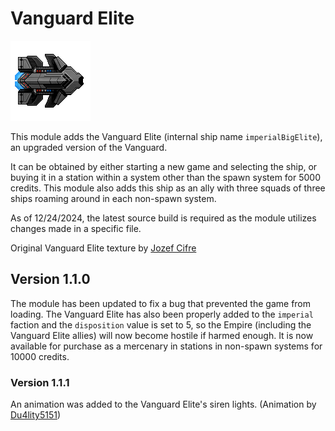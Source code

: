 # Vanguard Elite
![image](readmeImperialBigElite.png)

This module adds the Vanguard Elite (internal ship name `imperialBigElite`), an upgraded version of the Vanguard.

It can be obtained by either starting a new game and selecting the ship, or buying it in a station 
within a system other than the spawn system for 5000 credits. This module also adds this ship as an ally 
with three squads of three ships roaming around in each non-spawn system.

As of 12/24/2024, the latest source build is required as the module utilizes changes made in a specific
file.

Original Vanguard Elite texture by [Jozef Cifre](https://github.com/jozefcifre)

## Version 1.1.0

The module has been updated to fix a bug that prevented the game from loading. The Vanguard Elite has also
been properly added to the `imperial` faction and the `disposition` value is set to 5, so the Empire
(including the Vanguard Elite allies) will now become hostile if harmed enough. It is now available for
purchase as a mercenary in stations in non-spawn systems for 10000 credits.

### Version 1.1.1

An animation was added to the Vanguard Elite's siren lights. (Animation by [Du4lity5151](https://github.com/Du4lity5151))
